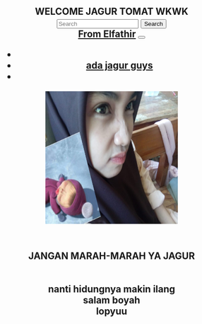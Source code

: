 <html lang="en">
  <head>
    <meta charset="utf-8">
    <meta name="viewport" content="width=device-width, initial-scale=1">
    <link href="https://cdn.jsdelivr.net/npm/bootstrap@5.2.0/dist/css/bootstrap.min.css" rel="stylesheet" integrity="sha384-gH2yIJqKdNHPEq0n4Mqa/HGKIhSkIHeL5AyhkYV8i59U5AR6csBvApHHNl/vI1Bx" crossorigin="anonymous">
  </head>
  <body>

<h2 align="center"> WELCOME JAGUR TOMAT WKWK <br>
<nav class="navbar bg-dark">
  <div class="container-fluid">
    <form class="d-flex" role="search">
      <input class="form-control me-2" type="search" placeholder="Search" aria-label="Search">
      <button class="btn btn-outline-success" type="submit">Search</button>
    </form>
  </div>
</nav>
<nav class="navbar navbar-expand-lg bg-info">
  <div class="container-fluid">
    <a class="navbar-brand" href="#">From Elfathir</a>
    <button class="navbar-toggler" type="button" data-bs-toggle="collapse" data-bs-target="#navbarNav" aria-controls="navbarNav" aria-expanded="false" aria-label="Toggle navigation">
      <span class="navbar-toggler-icon"></span>
    </button>
    <div class="collapse navbar-collapse" id="navbarNav">
      <ul class="navbar-nav">
        <li class="nav-item">
          <a class="nav-link active" aria-current="page" href="uhuy.html"></a>
        </li>
        <li class="nav-item">
          <a class="nav-link" href="windah.html">ada jagur guys</a>
        </li>
        <li class="nav-item">
          <a class="nav-link" href="#"></a>
        </li>
      </ul>
    </div>
  </div>
</nav>
    <script src="https://cdn.jsdelivr.net/npm/bootstrap@5.2.0/dist/js/bootstrap.bundle.min.js" integrity="sha384-A3rJD856KowSb7dwlZdYEkO39Gagi7vIsF0jrRAoQmDKKtQBHUuLZ9AsSv4jD4Xa" crossorigin="anonymous"></script>

<div class="text-center">
<img src="1744183345534.jpg" height="300px" width="300px" class="rounded-circle" alt="..."> 
</div>

<h2 align="center"> <br> JANGAN MARAH-MARAH YA JAGUR <br><br><br> nanti hidungnya makin ilang <br> salam boyah <br> lopyuu








</body>
</html>
